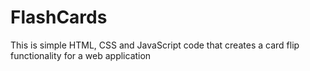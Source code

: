 # FlashCards
This is simple HTML, CSS and JavaScript code that creates a card flip functionality for a web application

